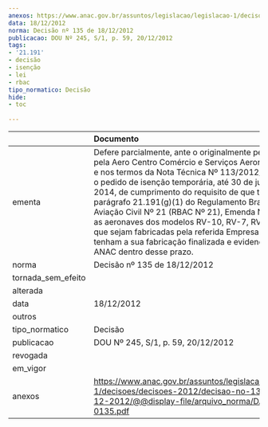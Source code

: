 ```yaml
---
anexos: https://www.anac.gov.br/assuntos/legislacao/legislacao-1/decisoes/decisoes-2012/decisao-no-135-de-18-12-2012/@@display-file/arquivo_norma/DA2012-0135.pdf
data: 18/12/2012
norma: Decisão nº 135 de 18/12/2012
publicacao: DOU Nº 245, S/1, p. 59, 20/12/2012
tags:
- '21.191'
- decisão
- isenção
- lei
- rbac
tipo_normatico: Decisão
hide: 
- toc 
 
---
```


|                    | Documento                                                                                                                                                                                                                                                                                                                                                                                                                                                                                                                                                     |
|:-------------------|:--------------------------------------------------------------------------------------------------------------------------------------------------------------------------------------------------------------------------------------------------------------------------------------------------------------------------------------------------------------------------------------------------------------------------------------------------------------------------------------------------------------------------------------------------------------|
| ementa             | Defere parcialmente, ante o originalmente peticionado pela Aero Centro Comércio e Serviços Aeronáuticos Ltda. e nos termos da Nota Técnica Nº 113/2012/GGCP/SAR, o pedido de isenção temporária, até 30 de junho de 2014, de cumprimento do requisito de que trata o parágrafo 21.191(g)(1) do Regulamento Brasileiro da Aviação Civil Nº 21 (RBAC Nº 21), Emenda Nº 01, para as aeronaves dos modelos RV-10, RV-7, RV-8 e RV-14 que sejam fabricadas pela referida Empresa e que tenham a sua fabricação finalizada e evidenciada à ANAC dentro desse prazo. |
| norma              | Decisão nº 135 de 18/12/2012                                                                                                                                                                                                                                                                                                                                                                                                                                                                                                                                  |
| tornada_sem_efeito |                                                                                                                                                                                                                                                                                                                                                                                                                                                                                                                                                               |
| alterada           |                                                                                                                                                                                                                                                                                                                                                                                                                                                                                                                                                               |
| data               | 18/12/2012                                                                                                                                                                                                                                                                                                                                                                                                                                                                                                                                                    |
| outros             |                                                                                                                                                                                                                                                                                                                                                                                                                                                                                                                                                               |
| tipo_normatico     | Decisão                                                                                                                                                                                                                                                                                                                                                                                                                                                                                                                                                       |
| publicacao         | DOU Nº 245, S/1, p. 59, 20/12/2012                                                                                                                                                                                                                                                                                                                                                                                                                                                                                                                            |
| revogada           |                                                                                                                                                                                                                                                                                                                                                                                                                                                                                                                                                               |
| em_vigor           |                                                                                                                                                                                                                                                                                                                                                                                                                                                                                                                                                               |
| anexos             | https://www.anac.gov.br/assuntos/legislacao/legislacao-1/decisoes/decisoes-2012/decisao-no-135-de-18-12-2012/@@display-file/arquivo_norma/DA2012-0135.pdf                                                                                                                                                                                                                                                                                                                                                                                                     |